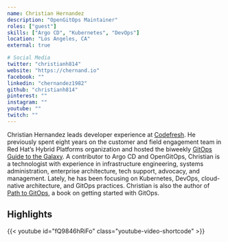 ```yaml
---
name: Christian Hernandez
description: "OpenGitOps Maintainer"
roles: ["guest"]
skills: ["Argo CD", "Kubernetes", "DevOps"]
location: "Los Angeles, CA"
external: true

# Social Media 
twitter: "christianh814"
website: "https://chernand.io"
facebook: ""
linkedin: "chernandez1982"
github: "christianh814"
pinterest: ""
instagram: ""
youtube: ""
twitch: ""
---
```


Christian Hernandez leads developer experience at [Codefresh](https://codefresh.io/). He previously spent eight years on the customer and field engagement team in Red Hat’s Hybrid Platforms organization and hosted the biweekly [GitOps Guide to the Galaxy](https://www.youtube.com/playlist?list=PLaR6Rq6Z4IqfGCkI28cUMbNhPhsnj4nq3). A contributor to Argo CD and OpenGitOps, Christian is a technologist with experience in infrastructure engineering, systems administration, enterprise architecture, tech support, advocacy, and management. Lately, he has been focusing on Kubernetes, DevOps, cloud-native architecture, and GitOps practices. Christian is also the author of [Path to GitOps](https://developers.redhat.com/e-books/path-gitops), a book on getting started with GitOps.

<!--more-->


## Highlights

{{< youtube id="fQ9846hRiFo" class="youtube-video-shortcode" >}}
